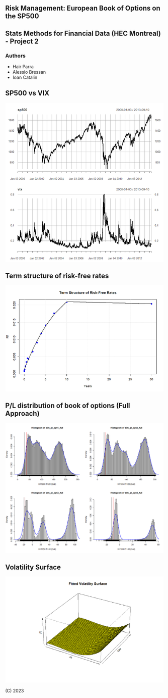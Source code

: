 ## Risk Management: European Book of Options on the SP500 
## Stats Methods for Financial Data (HEC Montreal) - Project 2

### Authors
- Hair Parra 
- Alessio Bressan 
- Ioan Catalin

## SP500 vs VIX
![](img/sp500_vs_vix.jpg)

## Term structure of risk-free rates
![](img/term_structure.jpg)

## P/L distribution of book of options (Full Approach) 
![](img/full_approach_opt_distr.png)

## Volatility Surface
![](img/volatility_surface.jpg)

(C) 2023

